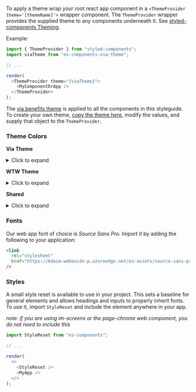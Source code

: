 To apply a theme wrap your root react app component in a `<ThemeProvider theme='[themeName]'>` wrapper component. The `ThemeProvider` wrapper provides the supplied theme to any components underneath it. See [styled-components Theming](https://www.styled-components.com/docs/advanced#theming).

Example:

```javascript static
import { ThemeProvider } from "styled-components";
import viaTheme from "es-components-via-theme";

// ...

render(
  <ThemeProvider theme="{viaTheme}">
    <MyComponentOrApp />
  </ThemeProvider>
);
```

The [via benefits theme](https://www.npmjs.com/package/es-components-via-theme) is applied to all the components in this styleguide. To create your own theme, [copy the theme here](https://github.com/WTW-IM/es-components/blob/main/packages/es-components-via-theme/index.js), modify the values, and supply that object to the `ThemeProvider`.

### Theme Colors

**Via Theme**

<details>
  <summary markdown="span">Click to expand</summary>
  <div style="background-color: #0073b6; padding: 1em; margin: .5em; width: 50%"><span style="color:white">colors.primary</span></div>
  <div style="background-color: #00a0d2; padding: 1em; margin: .5em; width: 50%"><span style="color:white">brandColors.primary1</span></div>
  <div style="background-color: #00c389; padding: 1em; margin: .5em; width: 50%"><span style="color:white">brandColors.primary2</span></div>
  <div style="background-color: #c110a0; padding: 1em; margin: .5em; width: 50%"><span style="color:white">brandColors.primary3</span></div>
  <div style="background-color: #5a0c6f; padding: 1em; margin: .5em; width: 50%"><span style="color:white">brandColors.secondary1</span></div>
  <div style="background-color: #717171; padding: 1em; margin: .5em; width: 50%"><span style="color:white">brandColors.secondary2</span></div>
</details>

**WTW Theme**

<details>
  <summary markdown="span">Click to expand</summary>
  <div style="background-color: #702082; padding: 1em; margin: .5em; width: 50%"><span style="color:white">colors.primary</span></div>
  <div style="background-color: #5a0c6f; padding: 1em; margin: .5em; width: 50%"><span style="color:white">brandColors.primary1</span></div>
  <div style="background-color: #63666a; padding: 1em; margin: .5em; width: 50%"><span style="color:white">brandColors.primary2</span></div>
  <div style="background-color: #c110a0; padding: 1em; margin: .5em; width: 50%"><span style="color:white">brandColors.primary3</span></div>
  <div style="background-color: #5a0c6f; padding: 1em; margin: .5em; width: 50%"><span style="color:white">brandColors.secondary1</span></div>
  <div style="background-color: #63666a; padding: 1em; margin: .5em; width: 50%"><span style="color:white">brandColors.secondary2</span></div>
</details>

**Shared**

<details>
  <summary markdown="span">Click to expand</summary>
  <div style="background-color: #006699; padding: 1em; margin: .5em; width: 50%"><span style="color:white">colors.info</span></div>
  <div style="background-color: #298544; padding: 1em; margin: .5em; width: 50%"><span style="color:white">colors.success</span></div>
  <div style="background-color: #c25400; padding: 1em; margin: .5em; width: 50%"><span style="color:white">colors.warning</span></div>
  <div style="background-color: #cc0000; padding: 1em; margin: .5em; width: 50%"><span style="color:white">colors.danger</span></div>
  <div style="background-color: #ff6310; padding: 1em; margin: .5em; width: 50%"><span style="color:white">colors.advisor</span></div>
</details>

### Fonts

Our web app font of choice is _Source Sans Pro_. Import it by adding the following to your application:

```html
<link
  rel="stylesheet"
  href="https://bdaim-webexcdn-p.azureedge.net/es-assets/source-sans-pro.css"
/>
```

### Styles

A small style reset is available to use in your project. This sets a baseline for general elements
and allows headings and inputs to properly inherit fonts. To use it, import `StyleReset` and include the
element anywhere in your app.

_note: if you are using im-screens or the page-chrome web component, you do not need to include this_

```javascript static
import StyleReset from "es-components";

// ...

render(
  <>
    <StyleReset />
    <MyApp />
  </>
);
```
